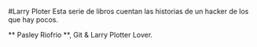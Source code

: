 #Larry Ploter
Esta serie de libros cuentan las historias de un hacker de los que hay pocos.

** Pasley Riofrio **, Git &  Larry Plotter Lover.
